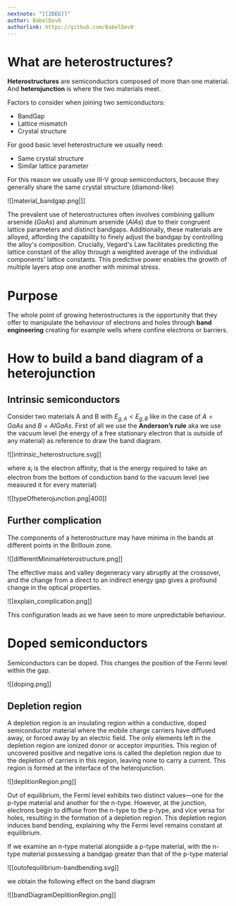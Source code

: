 ```yaml
---
nextnote: "[[2DEG]]"
author: BabelDev0
authorlink: https://github.com/BabelDev0
---
```

# What are heterostructures?

**Heterostructures** are semiconductors composed of more than one material. And **heterojunction** is where the two materials meet.

Factors to consider when joining two semiconductors:

- BandGap
- Lattice mismatch
- Crystal structure

For good basic level heterostructure we usually need:

- Same crystal structure
- Similar lattice parameter

For this reason we usually use III-V group semiconductors, because they generally share the same crystal structure (diamond-like)

![[material_bandgap.png|]]

The prevalent use of heterostructures often involves combining gallium arsenide ($GaAs$) and aluminum arsenide ($AlAs$) due to their congruent lattice parameters and distinct bandgaps. Additionally, these materials are alloyed, affording the capability to finely adjust the bandgap by controlling the alloy's composition. Crucially, Vegard's Law facilitates predicting the lattice constant of the alloy through a weighted average of the individual components' lattice constants. This predictive power enables the growth of multiple layers atop one another with minimal stress.

# Purpose

The whole point of growing heterostructures is the opportunity that they offer to manipulate the behaviour of electrons and holes through **band engineering** creating for example wells where confine electrons or barriers.

# How to build a band diagram of a heterojunction

## Intrinsic semiconductors

Consider two materials A and B with $E_{g,A} < E_{g,B}$ like in the case of $A=GaAs$ and $B=AlGaAs$. First of all we use the **Anderson’s rule** aka we use the vacuum level (he energy of a free stationary electron that is outside of any material) as reference to draw the band diagram.

![[intrinsic_heterostructure.svg]]

where $\varkappa_{i}$ is the electron affinity, that is the energy required to take an electron from the bottom of conduction band to the vacuum level (we measured it for every material)

![[typeOfheterojunction.png|400]]

## Further complication

The components of a heterostructure may have minima in the bands at different points in the Brillouin zone. 

![[differentMinimaHeterostructure.png]]

The effective mass and valley degeneracy vary abruptly at the crossover, and the change from a direct to an indirect energy gap gives a profound change in the optical properties.

![[explain_complication.png]]

This configuration leads as we have seen to more unpredictable behaviour.

# Doped semiconductors

Semiconductors can be doped. This changes the position of the Fermi level within the gap.

![[doping.png]]

## Depletion region

A depletion region is an insulating region within a conductive, doped semiconductor material where the mobile charge carriers have diffused away, or forced away by an electric field. The only elements left in the depletion region are ionized donor or acceptor impurities. This region of uncovered positive and negative ions is called the depletion region due to the depletion of carriers in this region, leaving none to carry a current. This region is formed at the interface of the heterojunction.

![[deplitionRegion.png]]
  
Out of equilibrium, the Fermi level exhibits two distinct values—one for the p-type material and another for the n-type. However, at the junction, electrons begin to diffuse from the n-type to the p-type, and vice versa for holes, resulting in the formation of a depletion region. This depletion region induces band bending, explaining why the Fermi level remains constant at equilibrium.

If we examine an n-type material alongside a p-type material, with the n-type material possessing a bandgap greater than that of the p-type material

![[outofequilibrium-bandbending.svg]]

we obtain the following effect on the band diagram

![[bandDiagramDeplitionRegion.png]]